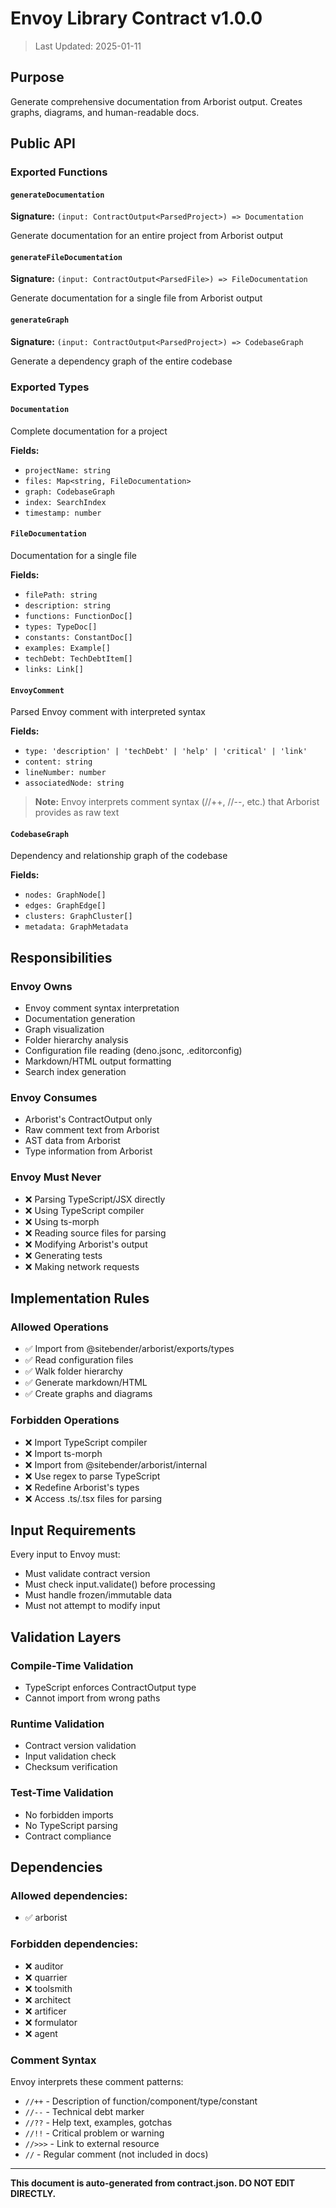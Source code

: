 # Envoy Library Contract v1.0.0

> Last Updated: 2025-01-11

## Purpose

Generate comprehensive documentation from Arborist output. Creates graphs, diagrams, and human-readable docs.

## Public API

### Exported Functions

#### `generateDocumentation`

**Signature:** `(input: ContractOutput<ParsedProject>) => Documentation`

Generate documentation for an entire project from Arborist output

#### `generateFileDocumentation`

**Signature:** `(input: ContractOutput<ParsedFile>) => FileDocumentation`

Generate documentation for a single file from Arborist output

#### `generateGraph`

**Signature:** `(input: ContractOutput<ParsedProject>) => CodebaseGraph`

Generate a dependency graph of the entire codebase

### Exported Types

#### `Documentation`

Complete documentation for a project

**Fields:**

- `projectName: string`
- `files: Map<string, FileDocumentation>`
- `graph: CodebaseGraph`
- `index: SearchIndex`
- `timestamp: number`

#### `FileDocumentation`

Documentation for a single file

**Fields:**

- `filePath: string`
- `description: string`
- `functions: FunctionDoc[]`
- `types: TypeDoc[]`
- `constants: ConstantDoc[]`
- `examples: Example[]`
- `techDebt: TechDebtItem[]`
- `links: Link[]`

#### `EnvoyComment`

Parsed Envoy comment with interpreted syntax

**Fields:**

- `type: 'description' | 'techDebt' | 'help' | 'critical' | 'link'`
- `content: string`
- `lineNumber: number`
- `associatedNode: string`

> **Note:** Envoy interprets comment syntax (//++, //--, etc.) that Arborist provides as raw text

#### `CodebaseGraph`

Dependency and relationship graph of the codebase

**Fields:**

- `nodes: GraphNode[]`
- `edges: GraphEdge[]`
- `clusters: GraphCluster[]`
- `metadata: GraphMetadata`

## Responsibilities

### Envoy Owns

- Envoy comment syntax interpretation
- Documentation generation
- Graph visualization
- Folder hierarchy analysis
- Configuration file reading (deno.jsonc, .editorconfig)
- Markdown/HTML output formatting
- Search index generation

### Envoy Consumes

- Arborist's ContractOutput only
- Raw comment text from Arborist
- AST data from Arborist
- Type information from Arborist

### Envoy Must Never

- ❌ Parsing TypeScript/JSX directly
- ❌ Using TypeScript compiler
- ❌ Using ts-morph
- ❌ Reading source files for parsing
- ❌ Modifying Arborist's output
- ❌ Generating tests
- ❌ Making network requests

## Implementation Rules

### Allowed Operations

- ✅ Import from @sitebender/arborist/exports/types
- ✅ Read configuration files
- ✅ Walk folder hierarchy
- ✅ Generate markdown/HTML
- ✅ Create graphs and diagrams

### Forbidden Operations

- ❌ Import TypeScript compiler
- ❌ Import ts-morph
- ❌ Import from @sitebender/arborist/internal
- ❌ Use regex to parse TypeScript
- ❌ Redefine Arborist's types
- ❌ Access .ts/.tsx files for parsing

## Input Requirements

Every input to Envoy must:

- Must validate contract version
- Must check input.validate() before processing
- Must handle frozen/immutable data
- Must not attempt to modify input

## Validation Layers

### Compile-Time Validation

- TypeScript enforces ContractOutput type
- Cannot import from wrong paths

### Runtime Validation

- Contract version validation
- Input validation check
- Checksum verification

### Test-Time Validation

- No forbidden imports
- No TypeScript parsing
- Contract compliance

## Dependencies

### Allowed dependencies:

- ✅ arborist

### Forbidden dependencies:

- ❌ auditor
- ❌ quarrier
- ❌ toolsmith
- ❌ architect
- ❌ artificer
- ❌ formulator
- ❌ agent

### Comment Syntax

Envoy interprets these comment patterns:

- `//++` - Description of function/component/type/constant
- `//--` - Technical debt marker
- `//??` - Help text, examples, gotchas
- `//!!` - Critical problem or warning
- `//>>>` - Link to external resource
- `//` - Regular comment (not included in docs)

---

**This document is auto-generated from contract.json. DO NOT EDIT DIRECTLY.**
